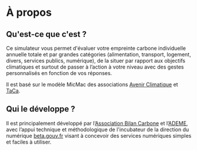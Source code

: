 # À propos

## Qu'est-ce que c'est ? 

Ce simulateur vous permet d'évaluer votre empreinte carbone individuelle annuelle totale et par grandes catégories (alimentation, transport, logement, divers, services publics, numérique), de la situer par rapport aux objectifs climatiques et surtout de passer à l’action à votre niveau avec des gestes personnalisés en fonction de vos réponses.

Il est basé sur le modèle MicMac des associations [Avenir Climatique](https://avenirclimatique.org/les-outils/) et [TaCa](https://www.taca.asso.fr/).

## Qui le développe ?

Il est principalement développé par l’[Association Bilan Carbone](https://www.associationbilancarbone.fr/) et l’[ADEME](https://www.ademe.fr/), avec l’appui technique et méthodologique de l'incubateur de la direction du numérique [beta.gouv.fr](https://beta.gouv.fr/) visant à concevoir des services numériques simples et faciles à utiliser.
